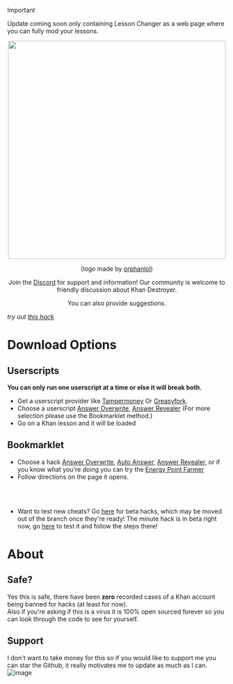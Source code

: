 > [!IMPORTANT]
> Update coming soon only containing Lesson Changer as a web page where you can fully mod your lessons.

<div align="center">
  <img src="https://github.com/ilytobias/Khan-Destroyer/assets/165577429/fcd7fa24-a62c-46c8-bc02-78463bd4c64a" width="500" height="500"></img>

  (logo made by [orphanlol](https://github.com/orphanlol))

  Join the [Discord](https://discord.gg/pujbPqMyPF) for support and information! Our community is welcome to friendly discussion about Khan Destroyer.

  You can also provide suggestions.
</div>

*try out [this hack](https://github.com/DoxrGitHub/Khan-Destroyer-Sourced)*

# Download Options
## Userscripts
**You can only run one userscript at a time or else it will break both.**
<br>

* Get a userscript provider like [Tampermoney](https://chromewebstore.google.com/detail/tampermonkey/dhdgffkkebhmkfjojejmpbldmpobfkfo) Or [Greasyfork](https://addons.mozilla.org/en-US/firefox/addon/greasemonkey/).
* Choose a userscript [Answer Overwrite](https://github.com/ilytobias/Khan-Destroyer/raw/main/cheats/overwrite.user.js), [Answer Revealer](https://github.com/ilytobias/Khan-Destroyer/raw/main/cheats/revealer.user.js) (For more selection please use the Bookmarklet method.)
* Go on a Khan lesson and it will be loaded
  
## Bookmarklet

* Choose a hack [Answer Overwrite](https://github.com/ilytobias/Khan-Destroyer/blob/main/cheats/answer_overwrite.md), [Auto Answer](https://github.com/ilytobias/Khan-Destroyer/blob/main/cheats/auto_answer.md), [Answer Revealer](https://github.com/ilytobias/Khan-Destroyer/blob/main/cheats/show_answers.md), or if you know what you're doing you can try the [Energy Point Farmer](https://github.com/ilytobias/Khan-Destroyer/blob/main/cheats/farmer.md)
* Follow directions on the page it opens. 

<br><br>
* Want to test new cheats? Go [here](https://github.com/orphanlol/Khan-Destroyer/tree/main/beta) for beta hacks, which may be moved out of the branch once they're ready! The minute hack is in beta right now, go [here](https://github.com/orphanlol/Khan-Destroyer/blob/main/beta/min_hack.md) to test it and follow the steps there!
# About

## Safe?
Yes this is safe, there have been **zero** recorded cases of a Khan account being banned for hacks (at least for now). <br>
Also if you're asking if this is a virus it is 100% open sourced forever so you can look through the code to see for yourself. <br>

## Support
I don't want to take money for this so if you would like to support me you can star the Github, it really motivates me to update as much as I can.
<br>
![image](https://github.com/ilytobias/Khan-Destroyer/assets/165577429/673061fc-c131-423b-a81b-daf862b96493)

